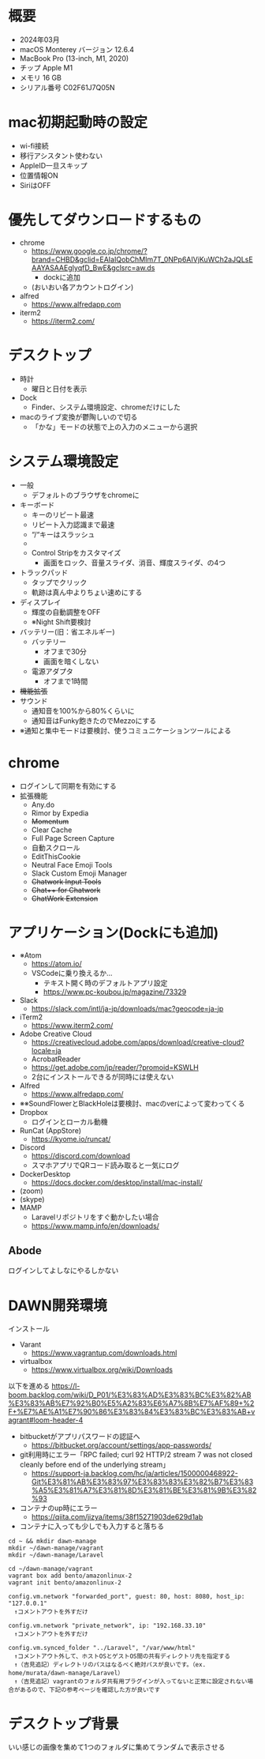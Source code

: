 # 概要

- 2024年03月
- macOS Monterey バージョン 12.6.4
- MacBook Pro (13-inch, M1, 2020)
- チップ Apple M1
- メモリ 16 GB
- シリアル番号 C02F61J7Q05N

# mac初期起動時の設定

- wi-fi接続
- 移行アシスタント使わない
- AppleID一旦スキップ
- 位置情報ON
- SiriはOFF

# 優先してダウンロードするもの

- chrome
	- https://www.google.co.jp/chrome/?brand=CHBD&gclid=EAIaIQobChMIm7T_0NPp6AIVjKuWCh2aJQLsEAAYASAAEgIyqfD_BwE&gclsrc=aw.ds
        - dockに追加
	- (おいおい各アカウントログイン)
- alfred
	- https://www.alfredapp.com
- iterm2
	- https://iterm2.com/

# デスクトップ

- 時計
	- 曜日と日付を表示
- Dock
	- Finder、システム環境設定、chromeだけにした 
- macのライブ変換が鬱陶しいので切る
	- 「かな」モードの状態で上の入力のメニューから選択

# システム環境設定

- 一般
	- デフォルトのブラウザをchromeに
- キーボード
	- キーのリピート最速
	- リピート入力認識まで最速
	- “/“キーはスラッシュ
	-
	- Control Stripをカスタマイズ
		- 画面をロック、音量スライダ、消音、輝度スライダ、の4つ
- トラックパッド
	- タップでクリック
	- 軌跡は真ん中よりちょい速めにする
- ディスプレイ
	- 輝度の自動調整をOFF
	- ※Night Shift要検討
- バッテリー(旧：省エネルギー)
	- バッテリー
		- オフまで30分
		- 画面を暗くしない
	- 電源アダプタ
		- オフまで1時間
- ~~機能拡張~~
- サウンド
	- 通知音を100%から80%くらいに
	- 通知音はFunky飽きたのでMezzoにする
- ※通知と集中モードは要検討、使うコミュニケーションツールによる

# chrome

- ログインして同期を有効にする
- 拡張機能
	- Any.do
	- Rimor by Expedia
	- ~~Momentum~~
	- Clear Cache
	- Full Page Screen Capture
	- 自動スクロール
	- EditThisCookie
	- Neutral Face Emoji Tools
	- Slack Custom Emoji Manager
	- ~~Chatwork Input Tools~~
	- ~~Chat++ for Chatwork~~
	- ~~ChatWork Extension~~

# アプリケーション(Dockにも追加)

- ※Atom
	- https://atom.io/
	- VSCodeに乗り換えるか... 
		- テキスト開く時のデフォルトアプリ設定
		- https://www.pc-koubou.jp/magazine/73329
- Slack
	- https://slack.com/intl/ja-jp/downloads/mac?geocode=ja-jp
- iTerm2
	- https://www.iterm2.com/
- Adobe Creative Cloud
    - https://creativecloud.adobe.com/apps/download/creative-cloud?locale=ja
    - AcrobatReader
	- https://get.adobe.com/jp/reader/?promoid=KSWLH
    - 2台にインストールできるが同時には使えない
- Alfred
	- https://www.alfredapp.com/
- ※※SoundFlowerとBlackHoleは要検討、macのverによって変わってくる
- Dropbox
	- ログインとローカル動機
- RunCat (AppStore)
	- https://kyome.io/runcat/
- Discord
	- https://discord.com/download
	- スマホアプリでQRコード読み取ると一気にログ
- DockerDesktop
	- https://docs.docker.com/desktop/install/mac-install/
- (zoom)
- (skype)
- MAMP
	- Laravelリポジトリをすぐ動かしたい場合
	- https://www.mamp.info/en/downloads/


## Abode

ログインしてよしなにやるしかない

# DAWN開発環境

インストール
- Varant
	- https://www.vagrantup.com/downloads.html
- virtualbox
	- https://www.virtualbox.org/wiki/Downloads

以下を進める
https://l-boom.backlog.com/wiki/D_P01/%E3%83%AD%E3%83%BC%E3%82%AB%E3%83%AB%E7%92%B0%E5%A2%83%E6%A7%8B%E7%AF%89+%2F+%E7%AE%A1%E7%90%86%E3%83%84%E3%83%BC%E3%83%AB+vagrant#loom-header-4

- bitbucketがアプリパスワードの認証へ
	- https://bitbucket.org/account/settings/app-passwords/
- git利用時にエラー「RPC failed; curl 92 HTTP/2 stream 7 was not closed cleanly before end of the underlying stream」
	- https://support-ja.backlog.com/hc/ja/articles/1500000468922-Git%E3%81%AB%E3%83%97%E3%83%83%E3%82%B7%E3%83%A5%E3%81%A7%E3%81%8D%E3%81%BE%E3%81%9B%E3%82%93
- コンテナのup時にエラー
	- https://qiita.com/jizya/items/38f15271903de629d1ab
- コンテナに入っても少しでも入力すると落ちる


```
cd ~ && mkdir dawn-manage
mkdir ~/dawn-manage/vagrant
mkdir ~/dawn-manage/Laravel

cd ~/dawn-manage/vagrant
vagrant box add bento/amazonlinux-2
vagrant init bento/amazonlinux-2
```

```
config.vm.network "forwarded_port", guest: 80, host: 8080, host_ip: "127.0.0.1"
　↑コメントアウトを外すだけ

config.vm.network "private_network", ip: "192.168.33.10"
　↑コメントアウトを外すだけ

config.vm.synced_folder "../Laravel", "/var/www/html"
　↑コメントアウト外して、ホストOSとゲストOS間の共有ディレクトリ先を指定する
　↑（吉見追記）ディレクトリのパスはなるべく絶対パスが良いです。（ex. home/murata/dawn-manage/Laravel）
　↑（吉見追記）vagrantのフォルダ共有用プラグインが入ってないと正常に設定されない場合があるので、下記の参考ページを確認した方が良いです
```

# デスクトップ背景

いい感じの画像を集めて1つのフォルダに集めてランダムで表示させる
